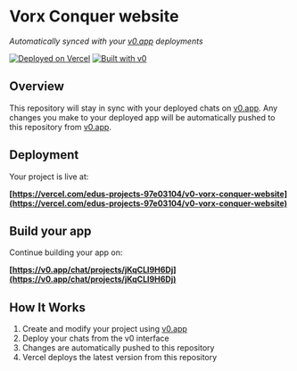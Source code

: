 # Vorx Conquer website

*Automatically synced with your [v0.app](https://v0.app) deployments*

[![Deployed on Vercel](https://img.shields.io/badge/Deployed%20on-Vercel-black?style=for-the-badge&logo=vercel)](https://vercel.com/edus-projects-97e03104/v0-vorx-conquer-website)
[![Built with v0](https://img.shields.io/badge/Built%20with-v0.app-black?style=for-the-badge)](https://v0.app/chat/projects/jKqCLl9H6Dj)

## Overview

This repository will stay in sync with your deployed chats on [v0.app](https://v0.app).
Any changes you make to your deployed app will be automatically pushed to this repository from [v0.app](https://v0.app).

## Deployment

Your project is live at:

**[https://vercel.com/edus-projects-97e03104/v0-vorx-conquer-website](https://vercel.com/edus-projects-97e03104/v0-vorx-conquer-website)**

## Build your app

Continue building your app on:

**[https://v0.app/chat/projects/jKqCLl9H6Dj](https://v0.app/chat/projects/jKqCLl9H6Dj)**

## How It Works

1. Create and modify your project using [v0.app](https://v0.app)
2. Deploy your chats from the v0 interface
3. Changes are automatically pushed to this repository
4. Vercel deploys the latest version from this repository